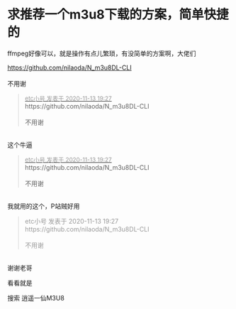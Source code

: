 # 求推荐一个m3u8下载的方案，简单快捷的


ffmpeg好像可以，就是操作有点儿繁琐，有没简单的方案啊，大佬们

https://github.com/nilaoda/N_m3u8DL-CLI<br />
<br />
不用谢<img src="static/image/smiley/default/lol.gif" smilieid="12" border="0" alt="" />

<div class="quote"><blockquote><font size="2"><a href="https://www.hostloc.com/forum.php?mod=redirect&amp;goto=findpost&amp;pid=9450002&amp;ptid=766353" target="_blank"><font color="#999999">etc小号 发表于 2020-11-13 19:27</font></a></font><br />
https://github.com/nilaoda/N_m3u8DL-CLI<br />
<br />
不用谢</blockquote></div><br />
这个牛逼

<div class="quote"><blockquote><font size="2"><a href="https://www.hostloc.com/forum.php?mod=redirect&amp;goto=findpost&amp;pid=9450002&amp;ptid=766353" target="_blank"><font color="#999999">etc小号 发表于 2020-11-13 19:27</font></a></font><br />
https://github.com/nilaoda/N_m3u8DL-CLI<br />
<br />
不用谢</blockquote></div><br />
我就用的这个，P站贼好用<img src="static/image/smiley/default/lol.gif" smilieid="12" border="0" alt="" />

<div class="quote"><blockquote><font color="#999999">etc小号 发表于 2020-11-13 19:27</font><br />
<font color="#999999">https://github.com/nilaoda/N_m3u8DL-CLI<br />
<br />
不用谢</font></blockquote></div><br />
谢谢老哥

看看就是

搜索 逍遥一仙M3U8
